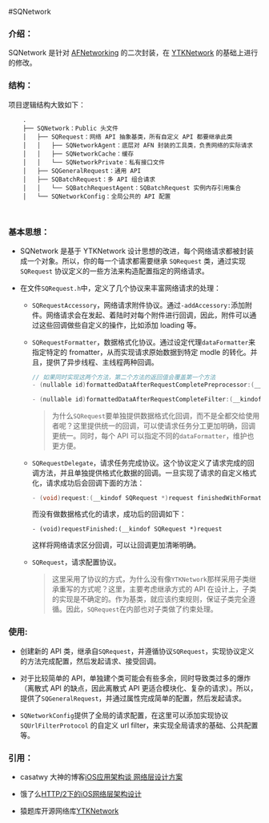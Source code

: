 #SQNetwork

### 介绍：

SQNetwork 是针对 [AFNetworking](https://github.com/AFNetworking/AFNetworking) 的二次封装，在 [YTKNetwork](https://github.com/yuantiku/YTKNetwork) 的基础上进行的修改。


### 结构：

项目逻辑结构大致如下：
```
    .
    ├── SQNetwork：Public 头文件
    │   ├── SQRequest：网络 API 抽象基类，所有自定义 API 都要继承此类
    │   │   ├── SQNetworkAgent：底层对 AFN 封装的工具类，负责网络的实际请求
    │   │   ├── SQNetworkCache：缓存
    │   │   └── SQNetworkPrivate：私有接口文件
    │   ├── SQGeneralRequest：通用 API
    │   ├── SQBatchRequest：多 API 组合请求
    │   │   └── SQBatchRequestAgent：SQBatchRequest 实例内存引用集合
    │   └── SQNetworkConfig：全局公共的 API 配置

    
```

### 基本思想：

- SQNetwork 是基于 YTKNetwork 设计思想的改进，每个网络请求都被封装成一个对象。所以，你的每一个请求都需要继承 `SQRequest` 类，通过实现 `SQRequest` 协议定义的一些方法来构造配置指定的网络请求。

- 在文件`SQRequest.h`中，定义了几个协议来丰富网络请求的处理：

	* `SQRequestAccessory`，网络请求附件协议。通过`-addAccessory:`添加附件。网络请求会在发起、着陆时对每个附件进行回调，因此，附件可以通过这些回调做些自定义的操作，比如添加 loading 等。
	* `SQRequestFormatter`，数据格式化协议。通过设定代理`dataFormatter`来指定特定的 fromatter，从而实现请求原始数据到特定 modle 的转化。并且，提供了异步线程、主线程两种回调。
		```objectivec
		// 如果同时实现这两个方法，第二个方法的返回值会覆盖第一个方法
		- (nullable id)formattedDataAfterRequestCompletePreprocessor:(__kindof SQRequest *)request;
		
		- (nullable id)formattedDataAfterRequestCompleteFilter:(__kindof SQRequest *)request

		```
	
		> 为什么`SQRequest`要单独提供数据格式化回调，而不是全都交给使用者呢？这里提供统一的回调，可以使请求任务分工更加明确，回调更统一。同时，每个 API 可以指定不同的`dataFormatter`，维护也更方便。
	* `SQRequestDelegate`，请求任务完成协议。这个协议定义了请求完成的回调方法，并且单独提供格式化数据的回调。一旦实现了请求的自定义格式化，请求成功后会回调下面的方法：
	  ```objectivec
	  - (void)request:(__kindof SQRequest *)request finishedWithFormattedResponse:(nullable id)response
	  ```
	  而没有做数据格式化的请求，成功后的回调如下：
	  ```objc
	  - (void)requestFinished:(__kindof SQRequest *)request
	  ```
	  这样将网络请求区分回调，可以让回调更加清晰明确。
	  
	* `SQRequest`，请求配置协议。

		> 这里采用了协议的方式，为什么没有像`YTKNetwork`那样采用子类继承重写的方式呢？这里，主要考虑继承方式的 API 在设计上，子类的实现是不确定的。作为基类，就应该约束规则，保证子类完全遵循。因此，`SQRequest`在内部也对子类做了约束处理。

### 使用:

- 创建新的 API 类，继承自`SQRequest`，并遵循协议`SQRequest`，实现协议定义的方法完成配置，然后发起请求、接受回调。

- 对于比较简单的 API，单独建个类可能会有些多余，同时导致类过多的爆炸（离散式 API 的缺点，因此离散式 API 更适合模块化、复杂的请求）。所以，提供了`SQGeneralRequest`，并通过属性完成简单的配置，然后发起请求。

- `SQNetworkConfig`提供了全局的请求配置，在这里可以添加实现协议 `SQUrlFilterProtocol` 的自定义 url filter，来实现全局请求的基础、公共配置等。


### 引用：
- casatwy 大神的博客[iOS应用架构谈 网络层设计方案
](https://casatwy.com/iosying-yong-jia-gou-tan-wang-luo-ceng-she-ji-fang-an.html)

- 饿了么[HTTP/2下的iOS网络层架构设计
](https://www.jianshu.com/p/a9bca62d8dab)

- 猿题库开源网络库[YTKNetwork](https://github.com/yuantiku/YTKNetwork)



